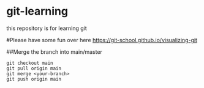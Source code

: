 # git-learning
this repository is for learning git

#Please have some fun over here https://git-school.github.io/visualizing-git

##Merge the branch into main/master
```
git checkout main
git pull origin main
git merge <your-branch>
git push origin main
```

